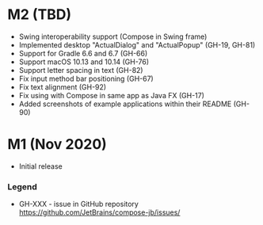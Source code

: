 # M2 (TBD)
   * Swing interoperability support (Compose in Swing frame)
   * Implemented desktop "ActualDialog" and "ActualPopup" (GH-19, GH-81)
   * Support for Gradle 6.6 and 6.7 (GH-66)
   * Support macOS 10.13 and 10.14 (GH-76)
   * Support letter spacing in text (GH-82)
   * Fix input method bar positioning (GH-67)
   * Fix text alignment (GH-92)
   * Fix using with Compose in same app as Java FX (GH-17)
   * Added screenshots of example applications within their README (GH-90)

# M1 (Nov 2020)
   * Initial release

### Legend
   * GH-XXX - issue in GitHub repository https://github.com/JetBrains/compose-jb/issues/<XXX>
